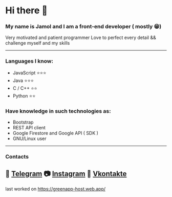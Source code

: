 # Hi there 👋

### My name is Jamol and I am a front-end developer ( mostly 😁)
Very motivated and patient programmer
Love to perfect every detail && challenge myself and my skills


-------------------------------------

### Languages I know:
 - JavaScript ⭐⭐⭐ 
 - Java       ⭐⭐⭐
 - C / C++    ⭐⭐
 - Python     ⭐⭐
 
 
 ### Have knowledge in such technologies as:
  - Bootstrap
  - REST API client
  - Google Firestore and Google API ( SDK )
  - GNU/Linux user
  
  -------------------------------
 ### Contacts
  💬 [Telegram](https://t.me/jor_ban)
  📷 [Instagram](https://www.instagram.com/chady_yes/)
  🔵 [Vkontakte](https://vk.com/please_god_help_me)
  -------------------------------
  last worked on https://greenapp-host.web.app/
